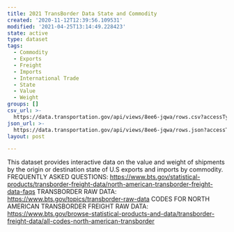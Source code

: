 ```yaml
---
title: 2021 TransBorder Data State and Commodity
created: '2020-11-12T12:39:56.109531'
modified: '2021-04-25T13:14:49.228423'
state: active
type: dataset
tags:
  - Commodity
  - Exports
  - Freight
  - Imports
  - International Trade
  - State
  - Value
  - Weight
groups: []
csv_url: >-
  https://data.transportation.gov/api/views/8ee6-jqwa/rows.csv?accessType=DOWNLOAD
json_url: >-
  https://data.transportation.gov/api/views/8ee6-jqwa/rows.json?accessType=DOWNLOAD
layout: post

---
```

This dataset provides interactive data on the value and weight of shipments by the origin or destination state of U.S exports and imports by commodity. FREQUENTLY ASKED QUESTIONS: https://www.bts.gov/statistical-products/transborder-freight-data/north-american-transborder-freight-data-faqs TRANSBORDER RAW DATA: https://www.bts.gov/topics/transborder-raw-data CODES FOR NORTH AMERICAN TRANSBORDER FREIGHT RAW DATA: https://www.bts.gov/browse-statistical-products-and-data/transborder-freight-data/all-codes-north-american-transborder
